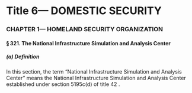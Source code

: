 
# Title 6— DOMESTIC SECURITY
### CHAPTER 1— HOMELAND SECURITY ORGANIZATION
#### § 321. The National Infrastructure Simulation and Analysis Center
##### (a) Definition

In this section, the term “National Infrastructure Simulation and Analysis Center” means the National Infrastructure Simulation and Analysis Center established under section 5195c(d) of title 42 .
